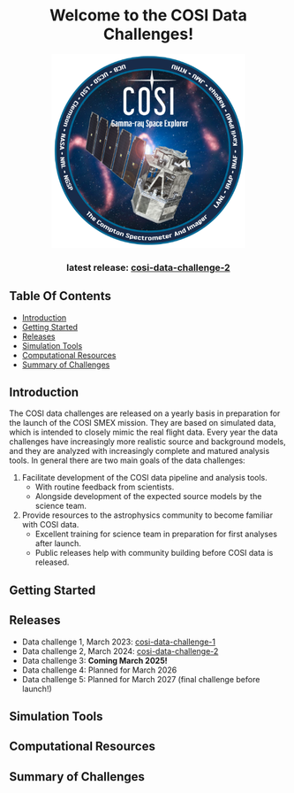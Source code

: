 <div align="center">
  
# Welcome to the COSI Data Challenges!

<p align="center">
<img width="350"  src="logo.png">
</p>

### latest release: [cosi-data-challenge-2](cosi-data-challenge-2)

<div align="left">

## Table Of Contents

- [Introduction](#introduction)
- [Getting Started](#getting-started)
- [Releases](#releases)
- [Simulation Tools](#simulation-tools)
- [Computational Resources](#computational-resources)
- [Summary of Challenges](#summary-of-challenges)

## Introduction
The COSI data challenges are released on a yearly basis in preparation for the launch of the COSI SMEX mission. They are based on simulated data, which is intended to closely mimic the real flight data. Every year the data challenges have increasingly more realistic source and background models, and they are analyzed with increasingly complete and matured analysis tools. In general there are two main goals of the data challenges:

1. Facilitate development of the COSI data pipeline and analysis tools.
   - With routine feedback from scientists. 
   - Alongside development of the expected source models by the science team. 
2. Provide resources to the astrophysics community to become familiar with COSI data.
   - Excellent training for science team in preparation for first analyses after launch.
   - Public releases help with community building before COSI data is released. 

## Getting Started

## Releases

- Data challenge 1, March 2023: [cosi-data-challenge-1](cosi-data-challenge-1)
- Data challenge 2, March 2024: [cosi-data-challenge-2](cosi-data-challenge-2)
- Data challenge 3: **Coming March 2025!**
- Data challenge 4: Planned for March 2026
- Data challenge 5: Planned for March 2027 (final challenge before launch!)

## Simulation Tools

## Computational Resources

## Summary of Challenges 
